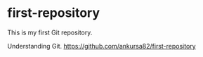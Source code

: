 # first-repository
This is my first Git repository.

Understanding Git.
https://github.com/ankursa82/first-repository